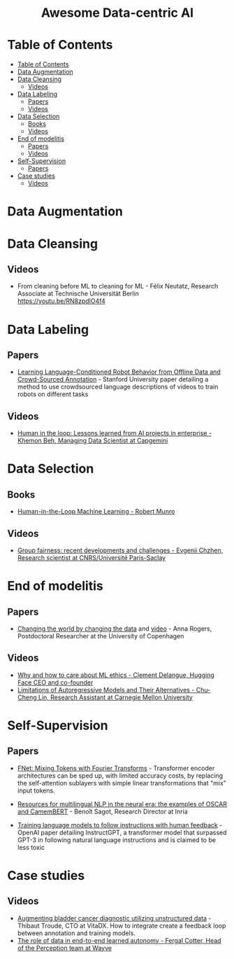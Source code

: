 <div align="center">
    <h1>Awesome Data-centric AI</h1>
</div>

# Table of Contents

- [Table of Contents](#table-of-contents)
- [Data Augmentation](#data-augmentation)
- [Data Cleansing](#data-cleansing)
  - [Videos](#videos)
- [Data Labeling](#data-labeling)
  - [Papers](#papers)
  - [Videos](#videos-1)
- [Data Selection](#data-selection)
  - [Books](#books)
  - [Videos](#videos-2)
- [End of modelitis](#end-of-modelitis)
  - [Papers](#papers-1)
  - [Videos](#videos-3)
- [Self-Supervision](#self-supervision)
  - [Papers](#papers-2)
- [Case studies](#case-studies)
  - [Videos](#videos-4)

# Data Augmentation

# Data Cleansing

## Videos

- From cleaning before ML to cleaning for ML - Félix Neutatz, Research Associate at Technische Universität Berlin
  https://youtu.be/RN8zpdIO4f4

# Data Labeling

## Papers

- [Learning Language-Conditioned Robot Behavior from Offline Data and Crowd-Sourced Annotation](https://arxiv.org/abs/2109.01115) - Stanford University paper detailing a method to use crowdsourced language descriptions of videos to train robots on different tasks

## Videos

- [Human in the loop: Lessons learned from AI projects in enterprise - Khemon Beh, Managing Data Scientist at Capgemini](https://youtu.be/qyTC8PSPuAw)

# Data Selection

## Books

- [Human-in-the-Loop Machine Learning - Robert Munro](https://www.amazon.fr/Human-Loop-Machine-Learning/dp/1617296740)

## Videos

- [Group fairness: recent developments and challenges - Evgenii Chzhen, Research scientist at CNRS/Université Paris-Saclay](https://youtu.be/0AEzkyYVk_s)

# End of modelitis

## Papers

- [Changing the world by changing the data](https://bit.ly/3HoNDXJ) and [video](https://youtu.be/rh7eV8KZEZ4) - Anna Rogers, Postdoctoral Researcher at the University of Copenhagen

## Videos

- [Why and how to care about ML ethics - Clement Delangue, Hugging Face CEO and co-founder](https://youtu.be/ZflLClLnnLw)
- [Limitations of Autoregressive Models and Their Alternatives - Chu-Cheng Lin, Research Assistant at Carnegie Mellon University](https://youtu.be/SCanHYvPRvY)

# Self-Supervision

## Papers

- [FNet: Mixing Tokens with Fourier Transforms](https://arxiv.org/abs/2105.03824) - Transformer encoder architectures can be sped up, with limited accuracy costs, by replacing the self-attention sublayers with simple linear transformations that "mix" input tokens.
- [Resources for multilingual NLP in the neural era: the examples of OSCAR and CamemBERT](https://youtu.be/5T-TxQqAYJo) - Benoît Sagot, Research Director at Inria

- [Training language models to follow instructions with human feedback](https://cdn.openai.com/papers/Training_language_models_to_follow_instructions_with_human_feedback.pdf) - OpenAI paper detailing InstructGPT, a transformer model that surpassed GPT-3 in following natural language instructions and is claimed to be less toxic

# Case studies

## Videos

- [Augmenting bladder cancer diagnostic utilizing unstructured data](https://youtu.be/1SlO5UdYL28) - Thibaut Troude, CTO at VitaDX. How to integrate create a feedback loop between annotation and training models.
- [The role of data in end-to-end learned autonomy - Fergal Cotter, Head of the Perception team at Wayve](https://youtu.be/0Dt0lHLaAX0)
